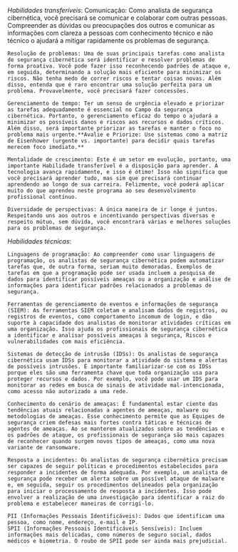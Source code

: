

*Habilidades transferíveis*:
    Comunicação: Como analista de segurança cibernética, você precisará se comunicar e colaborar com outras pessoas. Compreender as dúvidas ou preocupações dos outros e comunicar as informações com clareza a pessoas com conhecimento técnico e não técnico o ajudará a mitigar rapidamente os problemas de segurança.

    Resolução de problemas: Uma de suas principais tarefas como analista de segurança cibernética será identificar e resolver problemas de forma proativa. Você pode fazer isso reconhecendo padrões de ataque e, em seguida, determinando a solução mais eficiente para minimizar os riscos. Não tenha medo de correr riscos e tentar coisas novas. Além disso, entenda que é raro encontrar uma solução perfeita para um problema. Provavelmente, você precisará fazer concessões.

    Gerenciamento de tempo: Ter um senso de urgência elevado e priorizar as tarefas adequadamente é essencial no Campo da segurança cibernética. Portanto, o gerenciamento eficaz do tempo o ajudará a minimizar os possíveis danos e riscos aos recursos e dados críticos. Além disso, será importante priorizar as tarefas e manter o foco no problema mais urgente.**Avalie e Priorize: Use sistemas como a matriz de Eisenhower (urgente vs. importante) para decidir quais tarefas merecem foco imediato.**

    Mentalidade de crescimento: Este é um setor em evolução, portanto, uma importante Habilidade transferível é a disposição para aprender. A tecnologia avança rapidamente, e isso é ótimo! Isso não significa que você precisará aprender tudo, mas sim que precisará continuar aprendendo ao longo de sua carreira. Felizmente, você poderá aplicar muito do que aprendeu neste programa ao seu desenvolvimento profissional contínuo.

    Diversidade de perspectivas: A única maneira de ir longe é juntos. Respeitando uns aos outros e incentivando perspectivas diversas e respeito mútuo, sem dúvida, você encontrará várias e melhores soluções para os problemas de segurança.
    
*Habilidades técnicas*:

    Linguagens de programação: Ao compreender como usar linguagens de programação, os analistas de segurança cibernética podem automatizar tarefas que, de outra forma, seriam muito demoradas. Exemplos de tarefas em que a programação pode ser usada incluem a pesquisa de dados para identificar possíveis ameaças ou a organização e análise de informações para identificar padrões relacionados a problemas de segurança.

    Ferramentas de gerenciamento de eventos e informações de segurança (SIEM): As ferramentas SIEM coletam e analisam dados de registros, ou registros de eventos, como comportamento incomum de login, e dão suporte à capacidade dos analistas de monitorar atividades críticas em uma organização. Isso ajuda os profissionais de segurança cibernética a identificar e analisar possíveis ameaças à segurança, Riscos e vulnerabilidades com mais eficiência.

    Sistemas de detecção de intrusão (IDSs): Os analistas de segurança cibernética usam IDSs para monitorar a atividade do sistema e alertas de possíveis intrusões. É importante familiarizar-se com os IDSs porque eles são uma ferramenta chave que toda organização usa para proteger recursos e dados. Por exemplo, você pode usar um IDS para monitorar as redes em busca de sinais de atividade mal-intencionada, como acesso não autorizado a uma rede.

    Conhecimento do cenário de ameaças: É fundamental estar ciente das tendências atuais relacionadas a agentes de ameaças, malware ou metodologias de ameaças. Esse conhecimento permite que as Equipes de segurança criem defesas mais fortes contra táticas e técnicas de agentes de ameaças. Ao se manterem atualizados sobre as tendências e os padrões de ataque, os profissionais de segurança são mais capazes de reconhecer quando surgem novos tipos de ameaças, como uma nova variante de ransomware.

    Resposta a incidentes: Os analistas de segurança cibernética precisam ser capazes de seguir políticas e procedimentos estabelecidos para responder a incidentes de forma adequada. Por exemplo, um analista de segurança pode receber um alerta sobre um possível ataque de malware e, em seguida, seguir os procedimentos delineados pela organização para iniciar o processamento de resposta a incidentes. Isso pode envolver a realização de uma investigação para identificar a raiz do problema e estabelecer maneiras de corrigi-lo.
    
    PII (Informações Pessoais Identificáveis): Dados que identificam uma pessoa, como nome, endereço, e-mail e IP.
    SPII (Informações Pessoais Identificáveis Sensíveis): Incluem informações mais delicadas, como números de seguro social, dados médicos e biometria. O roubo de SPII pode ser ainda mais prejudicial.
